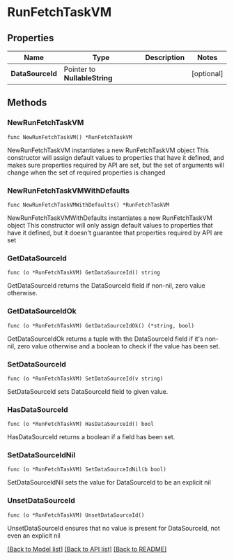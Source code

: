 # RunFetchTaskVM

## Properties

Name | Type | Description | Notes
------------ | ------------- | ------------- | -------------
**DataSourceId** | Pointer to **NullableString** |  | [optional] 

## Methods

### NewRunFetchTaskVM

`func NewRunFetchTaskVM() *RunFetchTaskVM`

NewRunFetchTaskVM instantiates a new RunFetchTaskVM object
This constructor will assign default values to properties that have it defined,
and makes sure properties required by API are set, but the set of arguments
will change when the set of required properties is changed

### NewRunFetchTaskVMWithDefaults

`func NewRunFetchTaskVMWithDefaults() *RunFetchTaskVM`

NewRunFetchTaskVMWithDefaults instantiates a new RunFetchTaskVM object
This constructor will only assign default values to properties that have it defined,
but it doesn't guarantee that properties required by API are set

### GetDataSourceId

`func (o *RunFetchTaskVM) GetDataSourceId() string`

GetDataSourceId returns the DataSourceId field if non-nil, zero value otherwise.

### GetDataSourceIdOk

`func (o *RunFetchTaskVM) GetDataSourceIdOk() (*string, bool)`

GetDataSourceIdOk returns a tuple with the DataSourceId field if it's non-nil, zero value otherwise
and a boolean to check if the value has been set.

### SetDataSourceId

`func (o *RunFetchTaskVM) SetDataSourceId(v string)`

SetDataSourceId sets DataSourceId field to given value.

### HasDataSourceId

`func (o *RunFetchTaskVM) HasDataSourceId() bool`

HasDataSourceId returns a boolean if a field has been set.

### SetDataSourceIdNil

`func (o *RunFetchTaskVM) SetDataSourceIdNil(b bool)`

 SetDataSourceIdNil sets the value for DataSourceId to be an explicit nil

### UnsetDataSourceId
`func (o *RunFetchTaskVM) UnsetDataSourceId()`

UnsetDataSourceId ensures that no value is present for DataSourceId, not even an explicit nil

[[Back to Model list]](../README.md#documentation-for-models) [[Back to API list]](../README.md#documentation-for-api-endpoints) [[Back to README]](../README.md)


